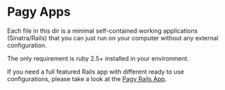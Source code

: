 # Pagy Apps

Each file in this dir is a minimal self-contained working applications (Sinatra/Rails) that you can just run on your computer without any external configuration.

The only requirement is ruby 2.5+ installed in your environment.

If you need a full featured Rails app with different ready to use configurations, please take a look at the [Pagy Rails App](https://github.com/benkoshy/pagy-rails).
